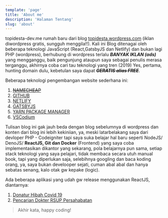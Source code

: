 ```yaml
---
template: 'page'
title: 'About me'
description: 'Halaman Tentang'
slug: 'about'
---
```


topidesta-dev.me rumah baru dari blog <a href="https://topidesta.netlify.app/" target="_blank"> topidesta.wordpress.com</a> (iklan diwordpress gratis, sungguh menggila!!). Kali ini Blog ditenagai oleh beberapa teknologi JavaScript (React,GatsbyJS dan Netlify) dan bukan lagi PHP (wordpress), berhubung di wordpress terlalu **_BANYAK IKLAN (ads)_** yang mengganggu, baik pengunjung ataupun saya sebagai penulis merasa terganggu, akhirnya coba cari tau teknologi yang tren (2019) Yes, pertama, hunting domain dulu, kebetulan saya dapat ~~**_GERATIS alias FREE_**~~.

Beberapa teknologi pengembangan website sederhana ini:

1. ~~[NAMECHEAP](http://go.topidesta-dev.me/jP9Lo6)~~
2. [GITHUB](https://kutt.it/github)
3. [NETLIFY](https://kutt.it/netlify)
4. [GATSBYJS](https://kutt.it/gatsbyjs)
5. [YARN PACKAGE MANAGER](https://kutt.it/yarn)
6. [VSCodium](https://kutt.it/vscodium)

Tulisan blog ini gak jauh beda dengan blog sebelumnya di wordpress dan konten dari blog ini lebih kekiniian, ya, meski latarbelakang saya dari devloper PHP - Codeigniter tapi saya suka belajar hal baru seperti NodeJS/ DenoJS/ **ReactJS, Git dan Docker** (Frontend) yang saya coba implementasikan dikantor yang sekarang, pola belajarnya pun sama, setiap stack teknologi yang saya pelajari, tidak membaca secara utuh manual book, tapi yang diperlukan saja, selebihnya googling dan baca koding orang, ya, saya bukan develooper sejati, cuman abal abal dan hanya sebatas senang, kalo otak gw kepake (logic).

Ada beberapa aplikasi yang udah gw release menggunakan ReactJS, diantarnya:

1. [Donatur Hibah Covid 19](https://hibahcovid19.netlify.app/)
2. [Pencarian Dokter RSUP Persahabatan](https://dokter.netlify.app/)

> Akhir kata, happy coding!
